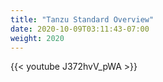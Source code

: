 ```yaml
---
title: "Tanzu Standard Overview"
date: 2020-10-09T03:11:43-07:00
weight: 2020
---
```

{{< youtube J372hvV_pWA >}}
